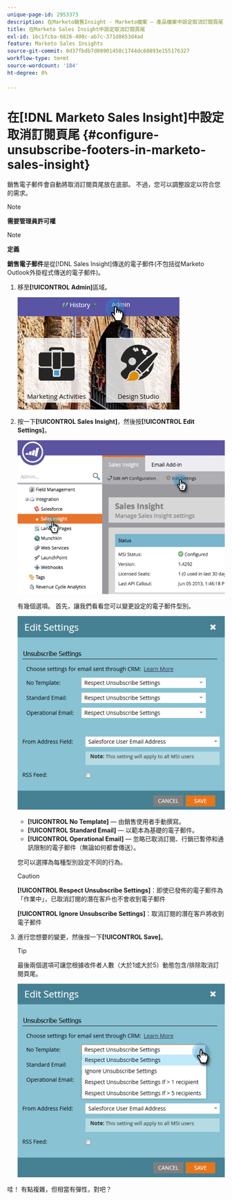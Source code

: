 ```yaml
---
unique-page-id: 2953373
description: 在Marketo銷售Insight - Marketo檔案 — 產品檔案中設定取消訂閱頁尾
title: 在Marketo Sales Insight中設定取消訂閱頁尾
exl-id: 16c1fcba-6826-400c-ab7c-371d8653d4ad
feature: Marketo Sales Insights
source-git-commit: 0d37fbdb7d08901458c1744dc68893e155176327
workflow-type: tm+mt
source-wordcount: '184'
ht-degree: 0%

---
```


# 在[!DNL Marketo Sales Insight]中設定取消訂閱頁尾 {#configure-unsubscribe-footers-in-marketo-sales-insight}

銷售電子郵件會自動將取消訂閱頁尾放在底部。 不過，您可以調整設定以符合您的需求。

>[!NOTE]
>
>**需要管理員許可權**

>[!NOTE]
>
>**定義**
>
>**銷售電子郵件**&#x200B;是從[!DNL Sales Insight]傳送的電子郵件(不包括從Marketo Outlook外掛程式傳送的電子郵件)。

1. 移至&#x200B;**[!UICONTROL Admin]**&#x200B;區域。

   ![](assets/one-1.png)

1. 按一下&#x200B;**[!UICONTROL Sales Insight]**，然後按&#x200B;**[!UICONTROL Edit Settings]**。

   ![](assets/two-1.png)

   有幾個選項。 首先，讓我們看看您可以變更設定的電子郵件型別。

   ![](assets/three-1.png)

   * **[!UICONTROL No Template]** — 由銷售使用者手動撰寫。
   * **[!UICONTROL Standard Email]** — 以範本為基礎的電子郵件。
   * **[!UICONTROL Operational Email]** — 忽略已取消訂閱、行銷已暫停和通訊限制的電子郵件（無論如何都會傳送）。

   您可以選擇為每種型別設定不同的行為。

   >[!CAUTION]
   >
   >**[!UICONTROL Respect Unsubscribe Settings]**：即使已發佈的電子郵件為「作業中」，已取消訂閱的潛在客戶也不會收到電子郵件
   >
   >**[!UICONTROL Ignore Unsubscribe Settings]**：取消訂閱的潛在客戶將收到電子郵件

1. 進行您想要的變更，然後按一下&#x200B;**[!UICONTROL Save]**。

   >[!TIP]
   >
   >最後兩個選項可讓您根據收件者人數（大於1或大於5）動態包含/排除取消訂閱頁尾。

   ![](assets/four-1.png)

哇！ 有點複雜，但相當有彈性，對吧？
